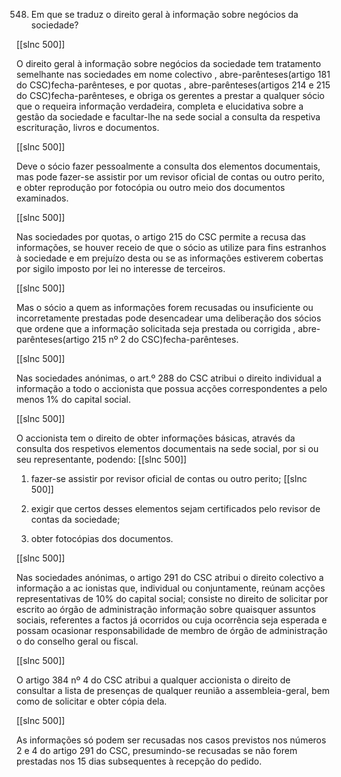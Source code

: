 548.  Em  que  se  traduz  o  direito  geral  à  informação  sobre  negócios  da sociedade?

[[slnc 500]]

O direito  geral à informação  sobre negócios da sociedade tem tratamento semelhante nas  sociedades  em  nome  colectivo , abre-parênteses(artigo  181  do  CSC)fecha-parênteses,  e por  quotas , abre-parênteses(artigos 214  e 215  do CSC)fecha-parênteses,  e obriga  os gerentes a prestar  a qualquer  sócio que o requeira informação  verdadeira,  completa e elucidativa  sobre a gestão da sociedade e  facultar-lhe  na  sede  social  a  consulta  da  respetiva  escrituração,  livros  e documentos.

[[slnc 500]]

Deve  o  sócio fazer  pessoalmente  a  consulta dos  elementos  documentais,  mas  pode fazer-se assistir  por  um  revisor  oficial  de contas ou  outro perito,  e obter  reprodução por  fotocópia ou outro meio  dos documentos  examinados.

[[slnc 500]]

Nas  sociedades  por  quotas,  o  artigo  215  do  CSC  permite  a  recusa  das informações,  se  houver  receio  de  que  o  sócio  as  utilize  para  fins  estranhos  à sociedade  e  em  prejuízo  desta ou  se  as  informações  estiverem  cobertas  por  sigilo imposto  por  lei  no interesse  de terceiros.

[[slnc 500]]

Mas  o sócio a quem  as informações  forem recusadas  ou  insuficiente  ou  incorretamente  prestadas  pode  desencadear  uma deliberação  dos  sócios  que  ordene  que  a  informação  solicitada  seja  prestada  ou corrigida  , abre-parênteses(artigo 215 nº 2 do CSC)fecha-parênteses.

[[slnc 500]]

Nas  sociedades  anónimas,  o  art.º  288  do  CSC  atribui  o  direito  individual  a informação  a  todo  o  accionista  que  possua  acções correspondentes  a  pelo  menos 1%  do  capital  social.

[[slnc 500]]

O  accionista  tem  o  direito  de  obter  informações  básicas, através da consulta dos respetivos  elementos  documentais  na  sede social, por  si  ou seu  representante,  podendo:
[[slnc 500]]

1) fazer-se assistir  por  revisor  oficial  de  contas ou  outro perito;
[[slnc 500]]

2) exigir  que  certos desses elementos  sejam  certificados pelo  revisor  de contas da sociedade;

3) obter fotocópias dos documentos.

[[slnc 500]]

Nas  sociedades  anónimas,  o  artigo  291  do  CSC  atribui  o  direito  colectivo  a informação  a  ac ionistas  que, individual  ou  conjuntamente,  reúnam  acções representativas  de  10%  do  capital  social;  consiste  no  direito  de  solicitar  por escrito  ao  órgão  de  administração  informação  sobre  quaisquer  assuntos  sociais, referentes a factos já ocorridos ou cuja ocorrência seja esperada e possam ocasionar responsabilidade  de membro  de órgão de administração  o do conselho geral ou fiscal.

[[slnc 500]]

O  artigo 384  nº 4  do CSC  atribui  a  qualquer  accionista o direito  de consultar  a lista de presenças de qualquer  reunião  a assembleia-geral,  bem  como  de solicitar e obter cópia dela.

[[slnc 500]]

As informações  só podem  ser recusadas  nos casos previstos  nos  números 2 e 4 do artigo 291  do  CSC,  presumindo-se  recusadas  se  não  forem  prestadas  nos  15  dias subsequentes  à recepção do pedido.
